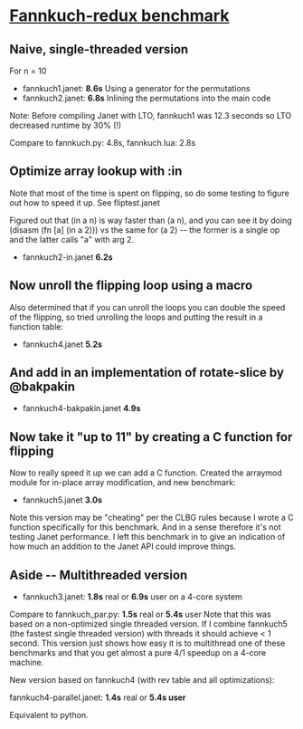 # [Fannkuch-redux benchmark](https://benchmarksgame-team.pages.debian.net/benchmarksgame/description/fannkuchredux.html#fannkuchredux)

## Naive, single-threaded version

For n = 10

* fannkuch1.janet: **8.6s** Using a generator for the permutations
* fannkuch2.janet: **6.8s** Inlining the permutations into the main code

Note: Before compiling Janet with LTO, fannkuch1 was 12.3 seconds so LTO
decreased runtime by 30% (!)

Compare to fannkuch.py: 4.8s, fannkuch.lua: 2.8s

## Optimize array lookup with :in

Note that most of the time is spent on flipping, so do some testing
to figure out how to speed it up.  See fliptest.janet

Figured out that (in a n) is way faster than (a n), and you
can see it by doing (disasm (fn [a] (in a 2))) vs the same
for (a 2) -- the former is a single op and the latter calls
"a" with arg 2.

* fannkuch2-in.janet **6.2s**

## Now unroll the flipping loop using a macro

Also determined that if you can unroll the loops you can double
the speed of the flipping, so tried unrolling the loops and putting
the result in a function table:

* fannkuch4.janet **5.2s**

## And add in an implementation of rotate-slice by @bakpakin

* fannkuch4-bakpakin.janet **4.9s**

## Now take it "up to 11" by creating a C function for flipping

Now to really speed it up we can add a C function.  Created the
arraymod module for in-place array modification, and new benchmark:

* fannkuch5.janet **3.0s**

Note this version may be "cheating" per the CLBG rules because I
wrote a C function specifically for this benchmark.  And in a sense
therefore it's not testing Janet performance.  I left this benchmark
in to give an indication of how much an addition to the Janet API
could improve things.

## Aside -- Multithreaded version

* fannkuch3.janet: **1.8s** real or **6.9s** user on a 4-core system

Compare to fannkuch_par.py: **1.5s** real or **5.4s** user
Note that this was based on a non-optimized single threaded version.
If I combine fannkuch5 (the fastest single threaded version) with
threads it should achieve < 1 second.  This version just shows how
easy it is to multithread one of these benchmarks and that you get
almost a pure 4/1 speedup on a 4-core machine.

New version based on fannkuch4 (with rev table and all optimizations):

fannkuch4-parallel.janet: **1.4s** real or **5.4s user**

Equivalent to python.
